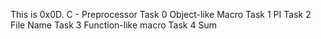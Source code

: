 This is 0x0D. C - Preprocessor
Task 0 Object-like Macro
Task 1 PI
Task 2 File Name
Task 3 Function-like macro
Task 4 Sum
